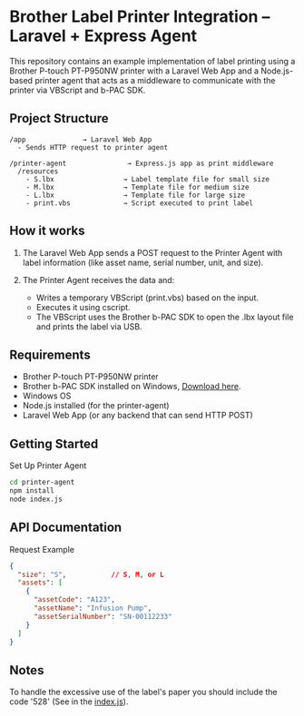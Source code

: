 # Brother Label Printer Integration – Laravel + Express Agent
This repository contains an example implementation of label printing using a Brother P-touch PT-P950NW printer with a Laravel Web App and a Node.js-based printer agent that acts as a middleware to communicate with the printer via VBScript and b-PAC SDK.

## Project Structure
```
/app              → Laravel Web App
  - Sends HTTP request to printer agent

/printer-agent               → Express.js app as print middleware
  /resources
    - S.lbx                 → Label template file for small size
    - M.lbx                 → Template file for medium size
    - L.lbx                 → Template file for large size
    - print.vbs             → Script executed to print label
```

## How it works
1. The Laravel Web App sends a POST request to the Printer Agent with label information (like asset name, serial number, unit, and size).

2. The Printer Agent receives the data and:
   - Writes a temporary VBScript (print.vbs) based on the input.
   - Executes it using cscript.
   - The VBScript uses the Brother b-PAC SDK to open the .lbx layout file and prints the label via USB.

## Requirements
- Brother P-touch PT-P950NW printer
- Brother b-PAC SDK installed on Windows, [Download here](https://support.brother.com/g/s/es/dev/en/bpac/download/index.html?c=eu_ot&lang=en&navi=offall&comple=on&redirect=on ).
- Windows OS
- Node.js installed (for the printer-agent)
- Laravel Web App (or any backend that can send HTTP POST)

## Getting Started
Set Up Printer Agent
   ```bash
   cd printer-agent
   npm install
   node index.js
   ```

## API Documentation
Request Example
```json
{
  "size": "S",           // S, M, or L
  "assets": [
    {
      "assetCode": "A123",
      "assetName": "Infusion Pump",
      "assetSerialNumber": "SN-00112233"
    }
  ]
}
```

## Notes
To handle the excessive use of the label's paper you should include the code '528' (See in the [index.js](https://github.com/zidanalba/asset-label-printer-2/blob/main/printer-agent/index.js)).
